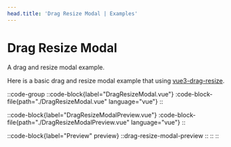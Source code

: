 ```yaml
---
head.title: 'Drag Resize Modal | Examples'
---
```


# Drag Resize Modal

A drag and resize modal example.

Here is a basic drag and resize modal example that using [vue3-drag-resize](https://github.com/kirillmurashov/vue-drag-resize/tree/vue3).

::code-group
  ::code-block{label="DragResizeModal.vue"}
    :code-block-file{path="./DragResizeModal.vue" language="vue"}
  ::

  ::code-block{label="DragResizeModalPreview.vue"}
    :code-block-file{path="./DragResizeModalPreview.vue" language="vue"}
  ::

  ::code-block{label="Preview" preview}
    ::drag-resize-modal-preview
    ::
  ::
::